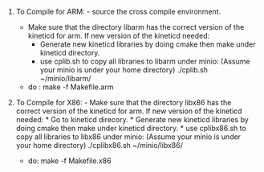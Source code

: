 1. To Compile for ARM:
        - source the cross compile environment.
	- Make sure that the directory libarm has the correct version of the kineticd for arm.
	  If new version of the kineticd needed:
		* Generate new kineticd libraries by doing cmake then make under kineticd directory.
		* use cplib.sh to copy all libraries to libarm under minio:
		  (Assume your minio is under your home directory)
			./cplib.sh ~/minio/libarm/
	- do :
		make -f Makefile.arm
2. To Compile for X86:
        - Make sure that the directory libx86 has the correct version of the kineticd for arm.
          If new version of the kineticd needed:
		* Go to kineticd direcory.
                * Generate new kineticd libraries by doing cmake then make under kineticd directory.
                * use cplibx86.sh to copy all libraries to libx86 under minio:
                  (Assume your minio is under your home directory)
                        ./cplibx86.sh ~/minio/libx86/

	- do:
		make -f Makefile.x86

